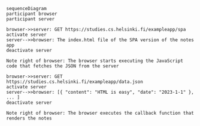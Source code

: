     sequenceDiagram
    participant browser
    participant server

    browser->>server: GET https://studies.cs.helsinki.fi/exampleapp/spa
    activate server
    server-->>browser: The index.html file of the SPA version of the notes app
    deactivate server

    Note right of browser: The browser starts executing the JavaScript code that fetches the JSON from the server

    browser->>server: GET https://studies.cs.helsinki.fi/exampleapp/data.json
    activate server
    server-->>browser: [{ "content": "HTML is easy", "date": "2023-1-1" }, ... ]
    deactivate server

    Note right of browser: The browser executes the callback function that renders the notes

